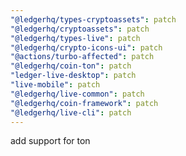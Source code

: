 ```yaml
---
"@ledgerhq/types-cryptoassets": patch
"@ledgerhq/cryptoassets": patch
"@ledgerhq/types-live": patch
"@ledgerhq/crypto-icons-ui": patch
"@actions/turbo-affected": patch
"@ledgerhq/coin-ton": patch
"ledger-live-desktop": patch
"live-mobile": patch
"@ledgerhq/live-common": patch
"@ledgerhq/coin-framework": patch
"@ledgerhq/live-cli": patch
---
```


add support for ton